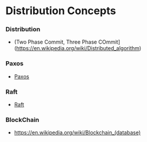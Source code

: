 
# Distribution Concepts

### Distribution

* (Two Phase Commit, Three Phase COmmit](https://en.wikipedia.org/wiki/Distributed_algorithm)

### Paxos

* [Paxos](https://en.wikipedia.org/wiki/Paxos_(computer_science))

### Raft

* [Raft](https://en.wikipedia.org/wiki/Raft_(computer_science))

### BlockChain

* https://en.wikipedia.org/wiki/Blockchain_(database)
